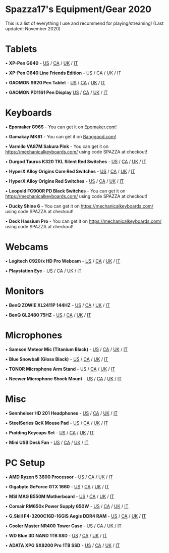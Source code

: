 # Spazza17's Equipment/Gear 2020

This is a list of everything I use and recommend for playing/streaming! (Last updated: November 2020)

# Tablets
• **XP-Pen G640** - [US](https://amzn.to/32rqUIa) / [CA](https://amzn.to/358SxHM) / [UK](https://amzn.to/3keiJ8e) / [IT](https://amzn.to/32Bh2LX)

• **XP-Pen G640 Line Friends Edition** - [US](https://amzn.to/38ughbl) / [CA](https://amzn.to/3lfVDzf) / [UK](https://amzn.to/3pdhvxy) / [IT](https://amzn.to/3n9sIgI)

• **GAOMON S620 Pen Tablet** - [US](https://amzn.to/3ld6YQP) / [CA](https://amzn.to/3n8hTvC) / [UK](https://amzn.to/3p8StzD) / [IT](https://amzn.to/3khbDzD)

• **GAOMON PD1161 Pen Display** [US](https://amzn.to/2JUeH8F) / [CA](https://amzn.to/2Iio69q) / [UK](https://amzn.to/2Ub5x9o) / [IT](https://amzn.to/35irfPk)

# Keyboards
• **Epomaker G96S** - You can get it on [Epomaker.com!](https://epomaker.com/products/gk96s?sca_ref=726781.Q0Hd9tVuaT&sca_source=Youtube)

• **Gamakay MK61** - You can get it on [Banggood.com!](https://www.banggood.com/custlink/GK3Rjmup97)

• **Varmilo VA87M Sakura Pink** - You can get it on https://mechanicalkeyboards.com/ using code SPAZZA at checkout!

• **Durgod Taurus K320 TKL Silent Red Switches** - [US](https://amzn.to/2MaSF2d) / [CA](https://amzn.to/39Rgc0q) / [UK](https://amzn.to/3sFCdYJ) / [IT](https://amzn.to/3p1Mnkl)

• **HyperX Alloy Origins Core Red Switches** - [US](https://amzn.to/2Ne3tx8) / [CA](https://amzn.to/3sHjtYK) / [UK](https://amzn.to/2Y07K9z) / [IT](https://amzn.to/360Q1mO)

• **HyperX Alloy Origins Red Switches** - [US](https://amzn.to/37wGCVb) / [CA](https://amzn.to/3p8bTDW) / [UK](https://amzn.to/2Kjnvp0) / [IT](https://amzn.to/3p5sCYt)

• **Leopold FC900R PD Black Switches** - You can get it on https://mechanicalkeyboards.com/ using code SPAZZA at checkout!

• **Ducky Shine 6** - You can get it on https://mechanicalkeyboards.com/ using code SPAZZA at checkout!

• **Deck Hassium Pro** - You can get it on https://mechanicalkeyboards.com/ using code SPAZZA at checkout!

# Webcams
• **Logitech C920/x HD Pro Webcam** - [US](https://amzn.to/32tHneR) / [CA](https://amzn.to/3eGufb5) / [UK](https://amzn.to/35eOg5L) / [IT](https://amzn.to/2Ih1Lt1)

• **Playstation Eye** - [US](https://amzn.to/32tHk2F) / [CA](https://amzn.to/3lhfLBg) / [UK](https://amzn.to/36gkE7a) / [IT](https://amzn.to/3eSL9U3)

# Monitors
• **BenQ ZOWIE XL2411P 144HZ** - [US](https://amzn.to/3k9qFaR) / [CA](https://amzn.to/38pAIWV) / [UK](https://amzn.to/3eEKTbj) / [IT](https://amzn.to/3pjGbog)

• **BenQ GL2480 75HZ** - [US](https://amzn.to/2U8Kq7H) / [CA](https://amzn.to/2Imjej3) / [UK](https://amzn.to/3pcg9mQ) / [IT](https://amzn.to/2IhSfG4)

# Microphones
• **Samson Meteor Mic (Titanium Black)** - [US](https://amzn.to/3eEBY9I) / [CA](https://amzn.to/38rrPfG) / [UK](https://amzn.to/3eIblRl) / [IT](https://amzn.to/36uP45G)

• **Blue Snowball (Gloss Black)** - [US](https://amzn.to/36juyVB) / [CA](https://amzn.to/2GGXr5h) / [UK](https://amzn.to/3kbaDgE) / [IT](https://amzn.to/32vyXDO)

• **TONOR Microphone Arm Stand** - US / [CA](https://amzn.to/3n7Xh6w) / [UK](https://amzn.to/2Ub4Lct) / [IT](https://amzn.to/36umW2y)

• **Neewer Microphone Shock Mount** - [US](https://amzn.to/2GLyplG) / [CA](https://amzn.to/3pb6j4t) / [UK](https://amzn.to/3lcS8tz) / [IT](https://amzn.to/2IqpW8h)

# Misc
• **Sennheiser HD 201 Headphones** - [US](https://amzn.to/35eNo10) / [CA](https://amzn.to/3lehKWU) / [UK](https://amzn.to/3ldJJpr) / [IT](https://amzn.to/3lojddb)

• **SteelSeries QcK Mouse Pad** - [US](https://amzn.to/2UcMb3C) / [CA](https://amzn.to/3pjJUlV) / [UK](https://amzn.to/3liz6Ss) / [IT](https://amzn.to/3eOLRlb)

• **Pudding Keycaps Set** - [US](https://amzn.to/3pi5GWg) / [CA](https://amzn.to/2IjWNvb) / [UK](https://amzn.to/38xKq9A) / [IT](https://amzn.to/3kp07SS)

• **Mini USB Desk Fan** - [US](https://amzn.to/3lhryiP) / [CA](https://amzn.to/3kefKMM) / [UK](https://amzn.to/2JLc88x) / [IT](https://amzn.to/32AA6dd)

# PC Setup
• **AMD Ryzen 5 3600 Processor** - [US](https://amzn.to/2JSOmYv) / [CA](https://amzn.to/2U9BjDR) / [UK](https://amzn.to/3eLoNUr) / [IT](https://amzn.to/35kKqYI)

• **Gigabyte GeForce GTX 1660** - [US](https://amzn.to/3pcwyHR) / [CA](https://amzn.to/2JQSMz4) / [UK](https://amzn.to/38lWnPQ) / [IT](https://amzn.to/35iJuUM)

• **MSI MAG B550M Motherboard** - [US](https://amzn.to/3eJatMj) / [CA](https://amzn.to/3ke8KzJ) / [UK](https://amzn.to/2Ipit8U) / [IT](https://amzn.to/3kp0L2K)

• **Corsair RM650x Power Supply 650W** - [US](https://amzn.to/2U9A7QT) / [CA](https://amzn.to/2U9bS5j) / [UK](https://amzn.to/2JSmFis) / [IT](https://amzn.to/35lmHrf)

• **G.Skill F4-3200C16D-16GIS Aegis DDR4 RAM** - [US](https://amzn.to/3pb1acM) / [CA](https://amzn.to/2Ub0Dcw) / [UK](https://amzn.to/3ldrH6Q) / [IT](https://amzn.to/32B5bh4)

• **Cooler Master NR400 Tower Case** - [US](https://amzn.to/3kixWVI) / [CA](https://amzn.to/38ntHpD) / [UK](https://amzn.to/36iPsUW) / [IT](https://amzn.to/36sF4tI)

• **WD Blue 3D NAND 1TB SSD** - [US](https://amzn.to/38rUW28) / [CA](https://amzn.to/36iUPDF) / [UK](https://amzn.to/36huiGJ) / [IT](https://amzn.to/3eOd1sw)

• **ADATA XPG SX8200 Pro 1TB SSD** - [US](https://amzn.to/3pgac8C) / [CA](https://amzn.to/2U6sjzo) / [UK](https://amzn.to/3kdytsa) / [IT](https://amzn.to/2UjzyE2)

